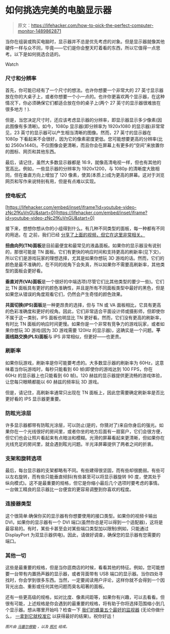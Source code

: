 # 如何挑选完美的电脑显示器

> 原文：<https://lifehacker.com/how-to-pick-the-perfect-computer-monitor-1489862871>

当你在组装或购买电脑时，显示器并不总是优先考虑的对象。但是显示器就像其他硬件一样与众不同，毕竟——它们是你会整天盯着看的东西，所以它值得一点思考。以下是如何挑选合适的。

Watch

### 尺寸和分辨率

首先，你可能已经有了一个尺寸的想法。也许你想要一个非常大的 27 英寸显示器放在你的大桌子上，或者你想要一个小一点的。也许你更喜欢两个显示器，在这种情况下，你必须确保它们都适合放在你的桌子上(两个 27 英寸的显示器很难放在很多地方！).

但是，当您决定尺寸时，还应该考虑显示器的分辨率，即显示器显示多少像素(因此图像有多清晰)。如今，1080p 显示器(即分辨率为 1920x1080 的显示器)非常常见，23 英寸的显示器可以产生相当清晰的图像。然而，27 英寸的显示器在 1080p 下看起来不会很好，因为它的像素密度更低。您可能想要更高的分辨率(比如 2560x1440)。不仅图像会更清晰，而且你会在屏幕上有更多的“空间”来放置你的图标、网页和其他东西。

最后，请记住，虽然大多数显示器都是 16:9，就像高清电视一样，但也有其他的宽高比。例如，一些显示器的分辨率为 1920x1200，与 1080p 的清晰度大致相同，但在垂直方向上增加了 120 像素，使其(本质上)成为更高的屏幕。这对于浏览网页和写作来说特别有用，但是有点难以实现。

### 控电板式

 [https://lifehacker.com/embed/inset/iframe?id=youtube-video-zNc2fKuVnGU&start=0](https://lifehacker.com/embed/inset/iframe?id=youtube-video-zNc2fKuVnGU&start=0) 

接下来，想想你想从你的小组得到什么。有几种不同类型的面板，每一种都有不同的用途。在 之前，我们已经 [分享了上面的视频，但它在这里非常相关。](https://lifehacker.com/know-the-difference-between-types-of-computer-monitors-5992723)

**扭曲向列(TN)面板**是目前最便宜和最常见的液晶面板。如果你的显示器没有说别的，那很可能是 TN 面板。它们有更快的响应时间和支持更高的刷新率(见下文)，所以它们是游戏玩家的理想选择，尤其是如果你想玩 3D 游戏的话。然而，它们的颜色是最不准确的，在不同的视角下会失真，所以如果你不需要高刷新率，其他类型的面板会更好看。

**垂直对齐(VA)面板**是一个很好的中端选项(尽管它们比其他类型的要少一些)。它们比 TN 面板具有更好的颜色准确性，并且是所有不同面板类型中最好的黑色，但是如果您从错误的角度观看它们，仍然会产生奇怪的颜色效果。

**共面切换(IPS)面板**是一种更昂贵的选择，但与 TN 或 VA 面板相比，它具有更高的色彩准确度和更好的视角。因此，它们非常适合平面设计师或摄影师，但即使你不属于这一类别，IPS 面板也明显比 TN 更好看。然而，它们没有更高的刷新率，有时比 TN 面板的响应时间更慢。如果你是一个非常有竞争力的游戏玩家，或者如果你想玩 3D 游戏(因为 3D 游戏需要 120Hz 的显示器)，这确实是一个问题。**平面线路交换(PLS)面板**与 IPS 非常相似，但更好——也更贵。

### 刷新率

如果你玩游戏，刷新率是你可能要考虑的。大多数显示器的刷新率为 60Hz，这意味着当你玩游戏时，每秒只能看到 60 帧(即使你的游戏达到 100 FPS，你在 60Hz 的显示器上也只能看到 60 帧)。120 赫兹的显示器提供更流畅的游戏体验，让您每只眼睛都能以 60 赫兹的频率玩 3D 游戏。

但是，请记住，高刷新率通常只出现在 TN 面板上，因此您需要确定刷新率是否比更好看的 IPS 显示器更重要。

### 防眩光涂层

许多显示器都带有防眩光涂层，可以防止(是的，你猜对了)来自你身后的强光。如果你在一个光线很好的房间里，或者你坐的地方后面有一扇窗户，它们会很方便，但它们也会让照片看起来有点暗淡和模糊。光滑的屏幕看起来更清晰，但如果你在光线充足的房间里，就会遇到眩光问题。半光泽屏幕提供了两者之间的折衷。

### 支架和旋转选项

最后，每台显示器的支架都略有不同。有些建得很坚固，而有些却很脆弱。有些可以左右旋转，而有些只能垂直倾斜(有些甚至可以将显示器旋转 90 度，使其处于纵向模式)。这不是最重要的规格，但它是你缩小最后几个选项时要考虑的事情。一台做工精良的显示器比一台便宜的更容易调整到你喜欢的程度。

### 连接器类型

这个很简单:确保你买的显示器有你想要使用的接口类型。如果你的视频卡输出 DVI，如果你的显示器有一个 DVI 端口(虽然你总是可以得到一个适配器)，这将是最容易的。有时，某些卡甚至会对某些端口类型加以限制(例如，只能通过 DisplayPort 为双显示器供电)。因此，请做好调查，确保您的显示器有您需要的端口。

### 其他一切

这些是最重要的规格，但是当你逛商店的时候，看看其他的特征。例如，您可能想要一台带有内置扬声器的显示器，或者背面带有 USB 端口的显示器。当你四处寻找时，你会学到很多东西。当然，一定要阅读用户评论，这样你就不会得到一个因背光出血、重影或任何其他问题而臭名昭著的面板。

还有一些更高级的规格，如对比度、像素间距等，如果你有兴趣，可以去看看。但很有可能，上述规格是你会遇到的最重要的规格，将有助于你将选择范围缩小到几个显示器。想从哪里开始吗？检查一下 [我们的蜂巢五个最好的监视器](https://lifehacker.com/five-best-computer-monitors-5966781) (无论你做什么， [一拿到它就校准它](http://lifehacker.com/how-do-i-calibrate-my-computers-monitor-for-the-best-pi-5882632) 以获得最好的结果)。祝你好运！

<small>*图片由*</small> [<small>*马塞尔穆勒*</small>](http://en.wikipedia.org/wiki/File:LCD_screen_sizes.svg) <small>*，以及*</small> [<small>*照片*</small>](http://www.photodon.com/c/LCD-Protective-Films.html) <small>*组成。*</small>